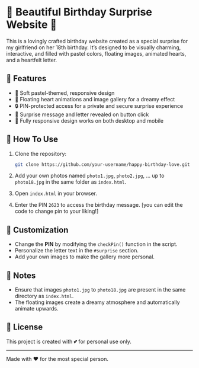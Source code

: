 # 🎉 Beautiful Birthday Surprise Website 🎂

This is a lovingly crafted birthday website created as a special surprise for my girlfriend on her 18th birthday. It’s designed to be visually charming, interactive, and filled with pastel colors, floating images, animated hearts, and a heartfelt letter.

## 💖 Features

- 🌸 Soft pastel-themed, responsive design
- 🎈 Floating heart animations and image gallery for a dreamy effect
- 🔒 PIN-protected access for a private and secure surprise experience
- 🎁 Surprise message and letter revealed on button click
- 📱 Fully responsive design works on both desktop and mobile

## 🚀 How To Use

1. Clone the repository:
    ```bash
    git clone https://github.com/your-username/happy-birthday-love.git
    ```

2. Add your own photos named `photo1.jpg`, `photo2.jpg`, … up to `photo18.jpg` in the same folder as `index.html`.

3. Open `index.html` in your browser.

4. Enter the PIN `2623` to access the birthday message. [you can edit the code to change pin to your liking!]

## 🎨 Customization

- Change the **PIN** by modifying the `checkPin()` function in the script.
- Personalize the letter text in the `#surprise` section.
- Add your own images to make the gallery more personal.

## 📸 Notes

- Ensure that images `photo1.jpg` to `photo18.jpg` are present in the same directory as `index.html`.
- The floating images create a dreamy atmosphere and automatically animate upwards.

## 💌 License

This project is created with 💕 for personal use only.

---

Made with ❤️ for the most special person.
